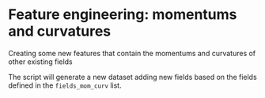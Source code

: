 # Feature engineering: momentums and curvatures

Creating some new features that contain the momentums and curvatures of other
existing fields

The script will generate a new dataset adding new fields based on the fields
defined in the `fields_mom_curv` list.

